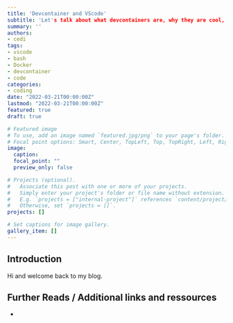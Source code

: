 ```yaml
---
title: 'Devcontainer and VScode'
subtitle: 'Let's talk about what devcontainers are, why they are cool, and why you should start using them today'
summary: ''
authors:
- cedi
tags:
- vscode
- bash
- Docker
- devcontainer
- code
categories:
- coding
date: "2022-03-21T00:00:00Z"
lastmod: "2022-03-21T00:00:00Z"
featured: true
draft: true

# Featured image
# To use, add an image named `featured.jpg/png` to your page's folder.
# Focal point options: Smart, Center, TopLeft, Top, TopRight, Left, Right, BottomLeft, Bottom, BottomRight
image:
  caption: 
  focal_point: ""
  preview_only: false

# Projects (optional).
#   Associate this post with one or more of your projects.
#   Simply enter your project's folder or file name without extension.
#   E.g. `projects = ["internal-project"]` references `content/project/deep-learning/index.md`.
#   Otherwise, set `projects = []`.
projects: []

# Set captions for image gallery.
gallery_item: []
---
```


## Introduction

Hi and welcome back to my blog.


## Further Reads / Additional links and ressources

- 
